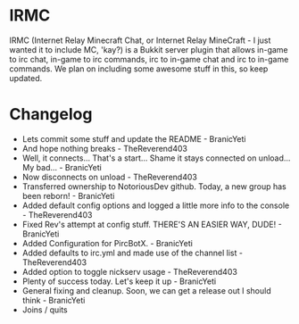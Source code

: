 IRMC
=======
IRMC (Internet Relay Minecraft Chat, or Internet Relay MineCraft - I just wanted it to include MC, 'kay?) is a Bukkit server plugin that allows in-game to irc chat, in-game to irc commands, irc to in-game chat and irc to in-game commands. We plan on including some awesome stuff in this, so keep updated.

Changelog
=======
* Lets commit some stuff and update the README - BranicYeti
* And hope nothing breaks - TheReverend403
* Well, it connects... That's a start... Shame it stays connected on unload... My bad... - BranicYeti
* Now disconnects on unload - TheReverend403
* Transferred ownership to NotoriousDev github. Today, a new group has been reborn! - BranicYeti
* Added default config options and logged a little more info to the console - TheReverend403
* Fixed Rev's attempt at config stuff. THERE'S AN EASIER WAY, DUDE! - BranicYeti
* Added Configuration for PircBotX. - BranicYeti
* Added defaults to irc.yml and made use of the channel list - TheReverend403
* Added option to toggle nickserv usage - TheReverend403
* Plenty of success today. Let's keep it up - BranicYeti
* General fixing and cleanup. Soon, we can get a release out I should think - BranicYeti
* Joins / quits
